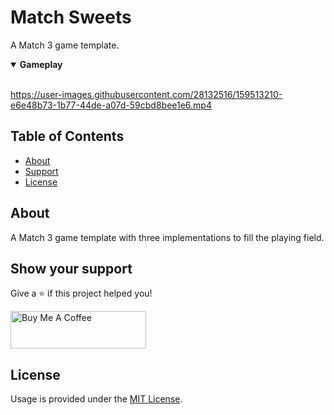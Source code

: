 # Match Sweets

A Match 3 game template.

<details open><summary><b>Gameplay</b></summary>
<br />

https://user-images.githubusercontent.com/28132516/159513210-e6e48b73-1b77-44de-a07d-59cbd8bee1e6.mp4

</details>

## Table of Contents

- [About](#about)
- [Support](#show-your-support)
- [License](#license)

## About

A Match 3 game template with three implementations to fill the playing field.

## Show your support

Give a ⭐ if this project helped you!

<a href="https://www.buymeacoffee.com/chebanovdd" target="_blank"><img src="https://cdn.buymeacoffee.com/buttons/v2/default-orange.png" alt="Buy Me A Coffee" style="height: 60px !important;width: 217px !important;" ></a>

## License

Usage is provided under the [MIT License](LICENSE).
